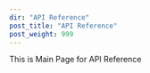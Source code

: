 ```yaml
---
dir: "API Reference"
post_title: "API Reference"
post_weight: 999
---
```


This is Main Page for API Reference
